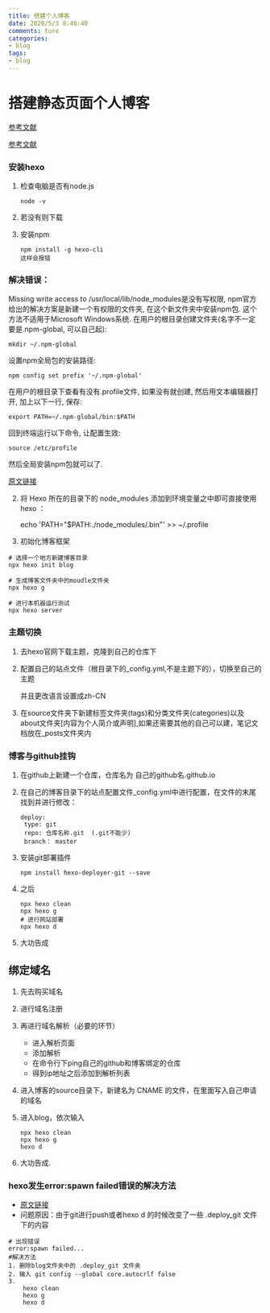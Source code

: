 ```yaml
---
title: 搭建个人博客
date: 2020/5/3 8:46:40
comments: ture
categories:
- blog
tags:
- blog
---
```

# 搭建静态页面个人博客

[参考文献](https://www.jianshu.com/p/189fd945f38f)

[参考文献]()

### 安装hexo

1. 检查电脑是否有node.js

   ```
   node -v
   ```
   <!--more-->

2. 若没有则下载

3. 安装npm

   ```
   npm install -g hexo-cli
   这样会报错
   ```

   



### 解决错误：

Missing write access to /usr/local/lib/node_modules是没有写权限, npm官方给出的解决方案是新建一个有权限的文件夹, 在这个新文件夹中安装npm包. 这个方法不适用于Microsoft Windows系统.
在用户的根目录创建文件夹(名字不一定要是.npm-global, 可以自己起):

```
mkdir ~/.npm-global
```



设置npm全局包的安装路径:

```
npm config set prefix '~/.npm-global'
```



在用户的根目录下查看有没有.profile文件, 如果没有就创建, 然后用文本编辑器打开, 加上以下一行, 保存:

```
export PATH=~/.npm-global/bin:$PATH
```



回到终端运行以下命令, 让配置生效:

```
source /etc/profile
```



然后全局安装npm包就可以了.

[原文链接](https://blog.csdn.net/zhangxuekang/article/details/89075039)


2. 将 Hexo 所在的目录下的 node_modules 添加到环境变量之中即可直接使用 hexo <command>：

   echo 'PATH="$PATH:./node_modules/.bin"' >> ~/.profile

2. 初始化博客框架


```
# 选择一个地方新建博客目录
npx hexo init blog

# 生成博客文件夹中的moudle文件夹
npx hexo g

# 进行本机器运行测试
npx hexo server
```



### 主题切换

1. 去hexo官网下载主题，克隆到自己的仓库下

2. 配置自己的站点文件（根目录下的_config.yml,不是主题下的），切换至自己的主题

   并且更改语言设置成zh-CN

3. 在source文件夹下新建标签文件夹(tags)和分类文件夹(categories)以及about文件夹[内容为个人简介或声明],如果还需要其他的自己可以建，笔记文档放在_posts文件夹内

### 博客与github挂钩

1. 在github上新建一个仓库，仓库名为    自己的github名.github.io

2. 在自己的博客目录下的站点配置文件_config.yml中进行配置，在文件的末尾找到并进行修改：

   ```
   deploy:
   	type: git
   	repo: 仓库名称.git  (.git不能少)
   	branch： master
   ```

3. 安装git部署插件

   ```
   npm install hexo-deployer-git --save
   ```

4. 之后

   ```
   npx hexo clean
   npx hexo g
   # 进行网站部署
   npx hexo d
   ```

5. 大功告成

## 绑定域名

1. 先去购买域名

2. 进行域名注册

3. 再进行域名解析（必要的环节）

   + 进入解析页面
   + 添加解析
   + 在命令行下ping自己的github和博客绑定的仓库
   + 得到ip地址之后添加到解析列表

4. 进入博客的source目录下，新建名为 CNAME 的文件，在里面写入自己申请的域名

5. 进入blog，依次输入

   

   ```
   npx hexo clean
   npx hexo g
   hexo d
   ```

6. 大功告成.



### hexo发生error:spawn failed错误的解决方法

- [原文链接](https://blog.csdn.net/HTL2018/article/details/106876940)
- 问题原因：由于git进行push或者hexo d 的时候改变了一些 .deploy_git 文件下的内容

```
# 出现错误
error:spawn failed...
#解决方法
1. 删除blog文件夹中的 .deploy_git 文件夹
2. 输入 git config --global core.autocrlf false
3. 
	hexo clean
	hexo g
	hexo d

```

